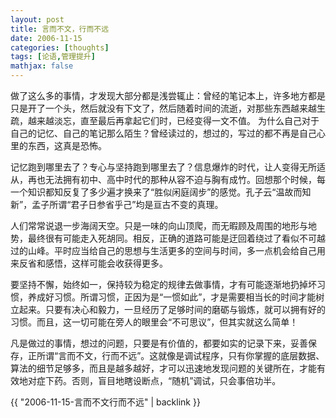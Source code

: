 ```yaml
---
layout: post
title: 言而不文，行而不远
date: 2006-11-15
categories: [thoughts]
tags: [论语,管理提升]
mathjax: false
---
```


做了这么多的事情，才发现大部分都是浅尝辄止：曾经的笔记本上，许多地方都是只是开了一个头，然后就没有下文了，然后随着时间的流逝，对那些东西越来越生疏，越来越淡忘，直至最后再拿起它们时，已经变得一文不值。 为什么自己对于自己的记忆、自己的笔记那么陌生？曾经读过的，想过的，写过的都不再是自己心里的东西，这真是恐怖。

记忆跑到哪里去了？专心与坚持跑到哪里去了？信息爆炸的时代，让人变得无所适从，再也无法拥有初中、高中时代的那种从容不迫与胸有成竹。回想那个时候，每一个知识都知反复了多少遍才换来了“胜似闲庭阔步”的感觉。孔子云“温故而知新”，孟子所谓“君子日参省乎己”均是亘古不变的真理。
    
人们常常说退一步海阔天空。只是一味的向山顶爬，而无暇顾及周围的地形与地势，最终很有可能走入死胡同。相反，正确的道路可能是迂回着绕过了看似不可越过的山峰。平时应当给自己的思想与生活更多的空间与时间，多一点机会给自己用来反省和感悟，这样可能会收获得更多。
    
要坚持不懈，始终如一，保持较为稳定的规律去做事情，才有可能逐渐地扔掉坏习惯，养成好习惯。所谓习惯，正因为是“一惯如此”，才是需要相当长的时间才能树立起来。只要有决心和毅力，一旦经历了足够时间的磨砺与锻炼，就可以拥有好的习惯。而且，这一切可能在旁人的眼里会“不可思议”，但其实就这么简单！
    
凡是做过的事情，想过的问题，只要是有价值的，都要如实的记录下来，妥善保存，正所谓“言而不文，行而不远”。这就像是调试程序，只有你掌握的底层数据、算法的细节足够多，而且是越多越好，才可以迅速地发现问题的关键所在，才能有效地对症下药。否则，盲目地瞎设断点，“随机”调试，只会事倍功半。

{{ "2006-11-15-言而不文行而不远" | backlink }}
